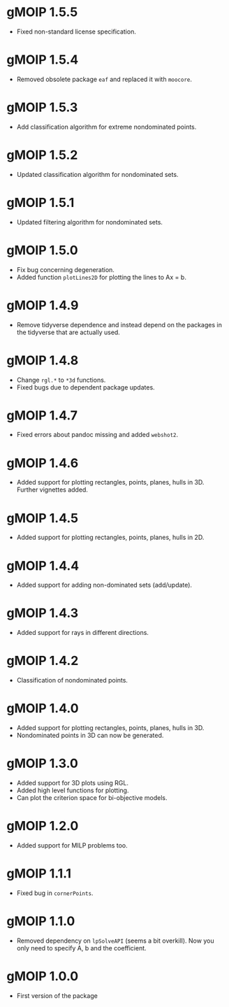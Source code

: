 # gMOIP 1.5.5

* Fixed non-standard license specification.

# gMOIP 1.5.4

* Removed obsolete package `eaf` and replaced it with `moocore`.

# gMOIP 1.5.3

* Add classification algorithm for extreme nondominated points.

# gMOIP 1.5.2

* Updated classification algorithm for nondominated sets.

# gMOIP 1.5.1

* Updated filtering algorithm for nondominated sets.

# gMOIP 1.5.0

* Fix bug concerning degeneration.
* Added function `plotLines2D` for plotting the lines to Ax = b. 

# gMOIP 1.4.9

* Remove tidyverse dependence and instead depend on the packages in the tidyverse that are actually used.

# gMOIP 1.4.8

* Change `rgl.*` to `*3d` functions.
* Fixed bugs due to dependent package updates.

# gMOIP 1.4.7

* Fixed errors about pandoc missing and added `webshot2`.

# gMOIP 1.4.6

* Added support for plotting rectangles, points, planes, hulls in 3D. Further vignettes added.

# gMOIP 1.4.5

* Added support for plotting rectangles, points, planes, hulls in 2D. 

# gMOIP 1.4.4

* Added support for adding non-dominated sets (add/update). 

# gMOIP 1.4.3

* Added support for rays in different directions.

# gMOIP 1.4.2

* Classification of nondominated points.

# gMOIP 1.4.0

* Added support for plotting rectangles, points, planes, hulls in 3D. 
* Nondominated points in 3D can now be generated.

# gMOIP 1.3.0

* Added support for 3D plots using RGL.
* Added high level functions for plotting.
* Can plot the criterion space for bi-objective models.

# gMOIP 1.2.0

* Added support for MILP problems too. 

# gMOIP 1.1.1

* Fixed bug in `cornerPoints`.

# gMOIP 1.1.0

* Removed dependency on `lpSolveAPI` (seems a bit overkill). Now you only need to specify A, b and 
  the coefficient.

# gMOIP 1.0.0

* First version of the package